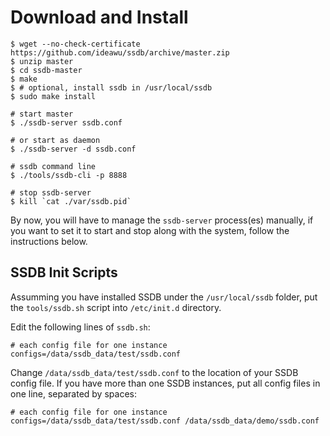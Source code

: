 # Download and Install

	$ wget --no-check-certificate https://github.com/ideawu/ssdb/archive/master.zip
	$ unzip master
	$ cd ssdb-master
	$ make
	$ # optional, install ssdb in /usr/local/ssdb
	$ sudo make install
	
	# start master
	$ ./ssdb-server ssdb.conf
	
	# or start as daemon
	$ ./ssdb-server -d ssdb.conf
	
	# ssdb command line
	$ ./tools/ssdb-cli -p 8888
	
	# stop ssdb-server
	$ kill `cat ./var/ssdb.pid`

By now, you will have to manage the ```ssdb-server``` process(es) manually, if you want to set it to start and stop along with the system, follow the instructions below.

## SSDB Init Scripts

Assumming you have installed SSDB under the ```/usr/local/ssdb``` folder, put the ```tools/ssdb.sh``` script into ```/etc/init.d``` directory.

Edit the following lines of ```ssdb.sh```:

	# each config file for one instance
	configs=/data/ssdb_data/test/ssdb.conf

Change ```/data/ssdb_data/test/ssdb.conf``` to the location of your SSDB config file. If you have more than one SSDB instances, put all config files in one line, separated by spaces:

	# each config file for one instance
	configs=/data/ssdb_data/test/ssdb.conf /data/ssdb_data/demo/ssdb.conf
